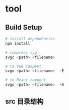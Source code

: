 # tool



## Build Setup

```bash
# install dependencies
npm install

# compress svg
svgc <path> <filename>  

# to Vue compent
svgo <path> <filename>  -E

# to React compent
svgo <path> <filename>  -R
```


## src 目录结构




